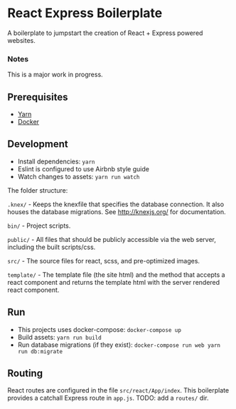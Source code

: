 # React Express Boilerplate
A boilerplate to jumpstart the creation of React + Express powered websites.

### Notes
This is a major work in progress.

## Prerequisites
- [Yarn](https://yarnpkg.com/en/)
- [Docker](https://www.docker.com/community-edition)

## Development
- Install dependencies: `yarn`
- Eslint is configured to use Airbnb style guide
- Watch changes to assets: `yarn run watch`

The folder structure:

`.knex/` - Keeps the knexfile that specifies the database connection. It also houses the database migrations. See http://knexjs.org/ for documentation.

`bin/` - Project scripts.

`public/` - All files that should be publicly accessible via the web server, including the built scripts/css.

`src/` - The source files for react, scss, and pre-optimized images.

`template/` - The template file (the site html) and the method that accepts a react component and returns the template html with the server rendered react component.

## Run
- This projects uses docker-compose: `docker-compose up`
- Build assets: `yarn run build`
- Run database migrations (if they exist): `docker-compose run web yarn run db:migrate`

## Routing
React routes are configured in the file `src/react/App/index`. This boilerplate provides a catchall Express route in `app.js`. TODO: add a `routes/` dir.
